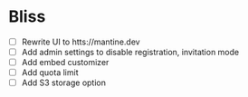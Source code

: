 # Bliss

- [ ] Rewrite UI to htts://mantine.dev
- [ ] Add admin settings to disable registration, invitation mode
- [ ] Add embed customizer
- [ ] Add quota limit
- [ ] Add S3 storage option
